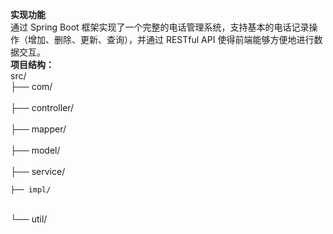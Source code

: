 **实现功能**
<br>通过 Spring Boot 框架实现了一个完整的电话管理系统，支持基本的电话记录操作（增加、删除、更新、查询），并通过 RESTful API 使得前端能够方便地进行数据交互。
<br>**项目结构：**
<br>src/
<br>├── com/  
<br>├── controller/
<br><br>├── mapper/  
<br>├── model/  
<br>├── service/


    ├── impl/


<br>└── util/       
